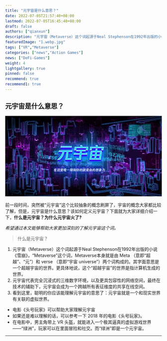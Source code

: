 ```yaml
---
title: "元宇宙是什么意思？"
date: 2022-07-05T21:57:40+08:00
lastmod: 2022-07-05T16:45:40+08:00
draft: false
authors: ["qianxun"]
description: "元宇宙（Metaverse）这个词起源于Neal Stephenson在1992年出版的小说《雪崩》，“Metaverse”这个词，Metaverse本身就是由 Meta （意即“超越”、“元”）和 verse （意即“宇宙 universe”）两个词构成的。其字面意思是一个超越宇宙的世界。更具体地说，这个“超越宇宙”的世界是指计算机生成的世界。"
featuredImage: "1.webp.jpg"
tags: ["VR","Metaverse"]
categories: ["news","Action Games"]
news: ["DeFi-Games"]
weight: 4
lightgallery: true
pinned: false
recommend: true
recommend1: true
---
```


## 元宇宙是什么意思？

![](1.webp.jpg)

前一段时间，突然被“元宇宙”这个比较抽象的概念刷屏了，宇宙的概念大家都比较了解，但是，元宇宙是什么意思？该如何定义元宇宙？下面就为大家详细介绍一下，**什么是元宇宙？为什么元宇宙火了?**

*希望通过本文能够帮助大家更加深刻的了解元宇宙这个词。*

> 什么是元宇宙？

1. 元宇宙（Metaverse）这个词起源于Neal Stephenson在1992年出版的小说《雪崩》，“Metaverse”这个词，Metaverse本身就是由 Meta （意即“超越”、“元”）和 verse （意即“宇宙 universe”）两个词构成的。其字面意思是一个超越宇宙的世界。更具体地说，这个“超越宇宙”的世界是指计算机生成的世界。
2.  元宇宙代表完全沉浸式的三维数字环境，以及更具包容性的网络空间，最终在技术的辅助下，元宇宙会成为一个跨越所有表征维度的共享在线空间。
3.  看到这里，聪明的你应该能理解元宇宙的意思了：元宇宙就是一个和现实世界有关联的虚拟世界。

- 电影《头号玩家》可以帮助大家理解元宇宙
- 如果还是难以理解的话，可以参考一下 2018 年的电影《头号玩家》。
- 在电影中，男主角带上 VR 头盔，就能进入一个极其逼真的虚拟游戏世界 ——“绿洲”，玩家可以在里面冒险和社交。而“绿洲”即是一个元宇宙。

---









